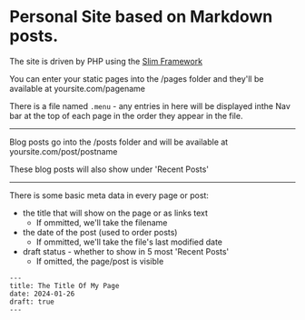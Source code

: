 # Personal Site based on Markdown posts.

The site is driven by PHP using the [Slim Framework](https://www.slimframework.com/docs/v4/)

You can enter your static pages into the /pages folder and they'll be available at yoursite.com/pagename

There is a file named `.menu` - any entries in here will be displayed inthe Nav bar at the top of each page in the order they appear in the file.

___
Blog posts go into the /posts folder and will be available at yoursite.com/post/postname

These blog posts will also show under 'Recent Posts'

___

There is some basic meta data in every page or post: 
- the title that will show on the page or as links text
  - If ommitted, we'll take the filename
- the date of the post (used to order posts)
  - If ommitted, we'll take the file's last modified date 
- draft status - whether to show in 5 most 'Recent Posts'
  - If omitted, the page/post is visible

```
---
title: The Title Of My Page
date: 2024-01-26
draft: true
---
```